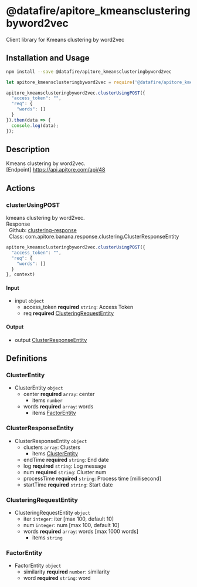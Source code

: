 # @datafire/apitore_kmeansclusteringbyword2vec

Client library for Kmeans clustering by word2vec

## Installation and Usage
```bash
npm install --save @datafire/apitore_kmeansclusteringbyword2vec
```
```js
let apitore_kmeansclusteringbyword2vec = require('@datafire/apitore_kmeansclusteringbyword2vec').create();

apitore_kmeansclusteringbyword2vec.clusterUsingPOST({
  "access_token": "",
  "req": {
    "words": []
  }
}).then(data => {
  console.log(data);
});
```

## Description

Kmeans clustering by word2vec.<BR />[Endpoint] https://api.apitore.com/api/48

## Actions

### clusterUsingPOST
kmeans clustering by word2vec.<BR />Response<BR />&nbsp; Github: <a href="https://github.com/keigohtr/apitore-response-parent/tree/master/clustering-response">clustering-response</a><BR />&nbsp; Class: com.apitore.banana.response.clustering.ClusterResponseEntity<BR />


```js
apitore_kmeansclusteringbyword2vec.clusterUsingPOST({
  "access_token": "",
  "req": {
    "words": []
  }
}, context)
```

#### Input
* input `object`
  * access_token **required** `string`: Access Token
  * req **required** [ClusteringRequestEntity](#clusteringrequestentity)

#### Output
* output [ClusterResponseEntity](#clusterresponseentity)



## Definitions

### ClusterEntity
* ClusterEntity `object`
  * center **required** `array`: center
    * items `number`
  * words **required** `array`: words
    * items [FactorEntity](#factorentity)

### ClusterResponseEntity
* ClusterResponseEntity `object`
  * clusters `array`: Clusters
    * items [ClusterEntity](#clusterentity)
  * endTime **required** `string`: End date
  * log **required** `string`: Log message
  * num **required** `string`: Cluster num
  * processTime **required** `string`: Process time [millisecond]
  * startTime **required** `string`: Start date

### ClusteringRequestEntity
* ClusteringRequestEntity `object`
  * iter `integer`: iter [max 100, default 10]
  * num `integer`: num [max 100, default 10]
  * words **required** `array`: words [max 1000 words]
    * items `string`

### FactorEntity
* FactorEntity `object`
  * similarity **required** `number`: similarity
  * word **required** `string`: word


